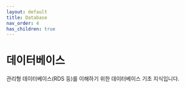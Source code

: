 ```yaml
---
layout: default
title: Database
nav_order: 4
has_children: true
---
```


# 데이터베이스

관리형 데이터베이스(RDS 등)를 이해하기 위한 데이터베이스 기초 지식입니다.
